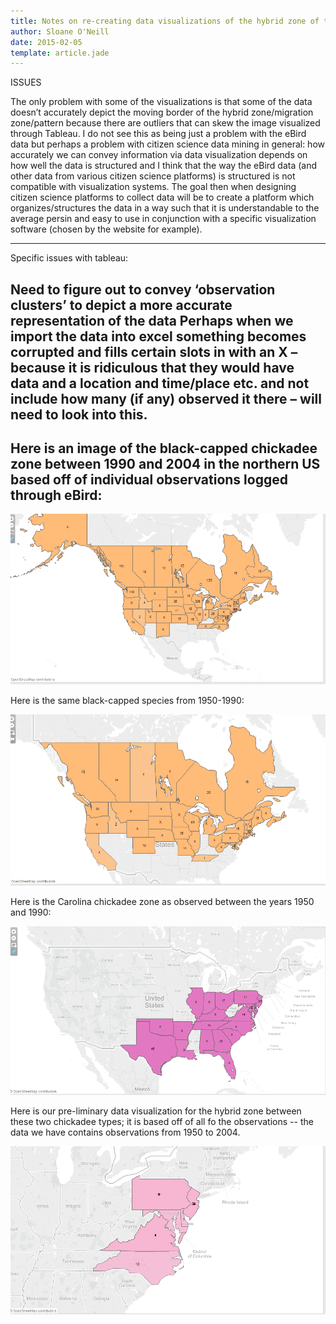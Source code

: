 ```yaml
---
title: Notes on re-creating data visualizations of the hybrid zone of the black-capped chickadee and the carolina chickadee
author: Sloane O'Neill
date: 2015-02-05
template: article.jade
---
```



ISSUES

The only problem with some of the visualizations is that some of the data doesn’t accurately depict the moving border of the hybrid zone/migration zone/pattern because there are outliers that can skew the image visualized through Tableau. I do not see this as being just a problem with the eBird data but perhaps a problem with citizen science data mining in general: how accurately we can convey information via data visualization depends on how well the data is structured and I think that the way the eBird data (and other data from various citizen science platforms) is structured is not compatible with visualization systems. The goal then when designing citizen science platforms to collect data will be to create a platform which organizes/structures the data in a way such that it is understandable to the average persin and easy to use in conjunction with a specific visualization software (chosen by the website for example). 

-------------------------------------------------------------------------------------------------------------------------

Specific issues with tableau: 

Need to figure out to convey ‘observation clusters’ to depict a more accurate representation of the data 
Perhaps when we import the data into excel something becomes corrupted and fills certain slots in with an X – because it is ridiculous that they would have data and a location and time/place etc. and not include how many (if any) observed it there – will need to look into this. 
-------------------------------------------------------------------------------------------------------------------------

Here is an image of the black-capped chickadee zone between 1990 and 2004 in the northern US based off of individual observations logged through eBird:
-------------------------------------------------------------------------------------------------------------------------

![black-capped chickadee zone as catalogued by eBird: 1990-2004](black-capped-90-04.PNG)


Here is the same black-capped species from 1950-1990:

![black-capped](black-capped-50-90.PNG "Black-capped Chickadee zones: 1950-2004")

Here is the Carolina chickadee zone as observed between the years 1950 and 1990:

![carolina](carolina-chicka-50-90.PNG)

Here is our pre-liminary data visualization for the hybrid zone between these two chickadee types; it is based off of all fo the observations -- the data we have contains observations from 1950 to 2004.


![hybrid](chicka-hybrid-zone.PNG)